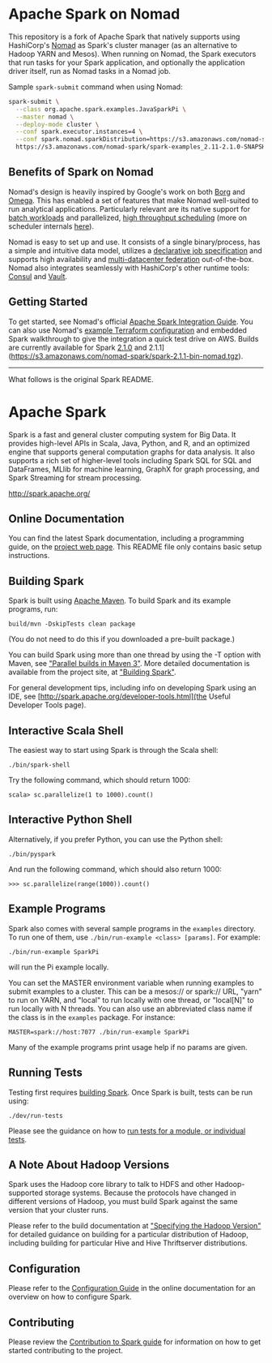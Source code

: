 # Apache Spark on Nomad

This repository is a fork of Apache Spark that natively supports using HashiCorp's
[Nomad](https://www.nomadproject.io/intro/) as Spark's cluster manager  (as an
alternative to Hadoop YARN and Mesos). When running on Nomad, the Spark executors
 that run tasks for your Spark application, and optionally the application
 driver itself, run as Nomad tasks in a Nomad job.

Sample `spark-submit` command when using Nomad:

```bash
spark-submit \
  --class org.apache.spark.examples.JavaSparkPi \
  --master nomad \
  --deploy-mode cluster \
  --conf spark.executor.instances=4 \
  --conf spark.nomad.sparkDistribution=https://s3.amazonaws.com/nomad-spark/spark-2.1.0-bin-nomad.tgz \
  https://s3.amazonaws.com/nomad-spark/spark-examples_2.11-2.1.0-SNAPSHOT.jar 100
 ```

## Benefits of Spark on Nomad

Nomad's design is heavily inspired by Google's work on both
[Borg](https://research.google.com/pubs/pub43438.html) and
[Omega](https://research.google.com/pubs/pub41684.html). This has enabled a set
of features that make Nomad well-suited to run analytical applications.
Particularly relevant are its native support for
[batch workloads](https://www.nomadproject.io/docs/runtime/schedulers.html#batch)
 and parallelized, [high throughput scheduling](https://www.hashicorp.com/c1m/)
 (more on scheduler internals [here](https://www.nomadproject.io/docs/internals/scheduling.html)).

Nomad is easy to set up and use. It consists of a single binary/process, has a
simple and intuitive data model, utilizes a
[declarative job specification](https://www.nomadproject.io/docs/job-specification/index.html)
 and supports high availability and
[multi-datacenter federation](https://www.nomadproject.io/guides/cluster/federation.html)
 out-of-the-box. Nomad also integrates seamlessly with HashiCorp's other runtime
 tools: [Consul](https://www.nomadproject.io/docs/service-discovery/index.html)
and [Vault](https://www.nomadproject.io/docs/vault-integration/index.html).

## Getting Started

To get started, see Nomad's official
[Apache Spark Integration Guide](https://www.nomadproject.io/guides/spark/spark.html).
 You can also use Nomad's [example Terraform configuration](https://github.com/hashicorp/nomad/terraform)
and embedded Spark walkthrough to give the integration a quick test drive on AWS.
Builds are currently available for Spark [2.1.0](https://s3.amazonaws.com/nomad-spark/spark-2.1.0-bin-nomad.tgz)
and 2.1.1](https://s3.amazonaws.com/nomad-spark/spark-2.1.1-bin-nomad.tgz).

---

What follows is the original Spark README.


# Apache Spark

Spark is a fast and general cluster computing system for Big Data. It provides
high-level APIs in Scala, Java, Python, and R, and an optimized engine that
supports general computation graphs for data analysis. It also supports a
rich set of higher-level tools including Spark SQL for SQL and DataFrames,
MLlib for machine learning, GraphX for graph processing,
and Spark Streaming for stream processing.

<http://spark.apache.org/>


## Online Documentation

You can find the latest Spark documentation, including a programming
guide, on the [project web page](http://spark.apache.org/documentation.html).
This README file only contains basic setup instructions.

## Building Spark

Spark is built using [Apache Maven](http://maven.apache.org/).
To build Spark and its example programs, run:

    build/mvn -DskipTests clean package

(You do not need to do this if you downloaded a pre-built package.)

You can build Spark using more than one thread by using the -T option with Maven, see ["Parallel builds in Maven 3"](https://cwiki.apache.org/confluence/display/MAVEN/Parallel+builds+in+Maven+3).
More detailed documentation is available from the project site, at
["Building Spark"](http://spark.apache.org/docs/latest/building-spark.html).

For general development tips, including info on developing Spark using an IDE, see
[http://spark.apache.org/developer-tools.html](the Useful Developer Tools page).

## Interactive Scala Shell

The easiest way to start using Spark is through the Scala shell:

    ./bin/spark-shell

Try the following command, which should return 1000:

    scala> sc.parallelize(1 to 1000).count()

## Interactive Python Shell

Alternatively, if you prefer Python, you can use the Python shell:

    ./bin/pyspark

And run the following command, which should also return 1000:

    >>> sc.parallelize(range(1000)).count()

## Example Programs

Spark also comes with several sample programs in the `examples` directory.
To run one of them, use `./bin/run-example <class> [params]`. For example:

    ./bin/run-example SparkPi

will run the Pi example locally.

You can set the MASTER environment variable when running examples to submit
examples to a cluster. This can be a mesos:// or spark:// URL,
"yarn" to run on YARN, and "local" to run
locally with one thread, or "local[N]" to run locally with N threads. You
can also use an abbreviated class name if the class is in the `examples`
package. For instance:

    MASTER=spark://host:7077 ./bin/run-example SparkPi

Many of the example programs print usage help if no params are given.

## Running Tests

Testing first requires [building Spark](#building-spark). Once Spark is built, tests
can be run using:

    ./dev/run-tests

Please see the guidance on how to
[run tests for a module, or individual tests](http://spark.apache.org/developer-tools.html#individual-tests).

## A Note About Hadoop Versions

Spark uses the Hadoop core library to talk to HDFS and other Hadoop-supported
storage systems. Because the protocols have changed in different versions of
Hadoop, you must build Spark against the same version that your cluster runs.

Please refer to the build documentation at
["Specifying the Hadoop Version"](http://spark.apache.org/docs/latest/building-spark.html#specifying-the-hadoop-version)
for detailed guidance on building for a particular distribution of Hadoop, including
building for particular Hive and Hive Thriftserver distributions.

## Configuration

Please refer to the [Configuration Guide](http://spark.apache.org/docs/latest/configuration.html)
in the online documentation for an overview on how to configure Spark.

## Contributing

Please review the [Contribution to Spark guide](http://spark.apache.org/contributing.html)
for information on how to get started contributing to the project.
